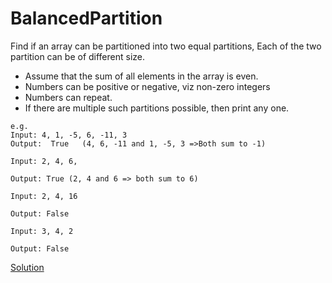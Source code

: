 # BalancedPartition
Find if an array can be partitioned into two equal partitions, Each of the two partition can be of different size.
* Assume that the sum of all elements in the array is even.
* Numbers can be positive or negative, viz non-zero integers
* Numbers can repeat.
* If there are multiple such partitions possible, then print any one.



``` 
e.g.
Input: 4, 1, -5, 6, -11, 3
Output:  True   (4, 6, -11 and 1, -5, 3 =>Both sum to -1)

Input: 2, 4, 6, 

Output: True (2, 4 and 6 => both sum to 6)

Input: 2, 4, 16

Output: False

Input: 3, 4, 2

Output: False

```

[Solution](./src/Main.java)